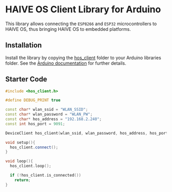 # HAIVE OS Client Library for Arduino

This library allows connecting the `ESP8266` and `ESP32` microcontrollers to HAIVE OS, thus bringing HAIVE OS to embedded platforms.

## Installation

Install the library by copying the [hos_client](https://github.com/Molcure/HAIVE-OS/tree/main/hos_clients/Arduino/libraries/hos_client) folder to your Arduino libraries folder. See the [Arduino documentation](https://docs.arduino.cc/software/ide-v1/tutorials/installing-libraries#manual-installation) for further details.

## Starter Code

```C++
#include <hos_client.h>

#define DEBUG_PRINT true

const char* wlan_ssid = "WLAN_SSID";
const char* wlan_password = "WLAN_PW";
const char* hos_address = "192.168.2.240";
const int hos_port = 9091;

DeviceClient hos_client(wlan_ssid, wlan_password, hos_address, hos_port);

void setup(){
  hos_client.connect();
}

void loop(){
  hos_client.loop();

  if (!hos_client.is_connected())
    return;
}

```
